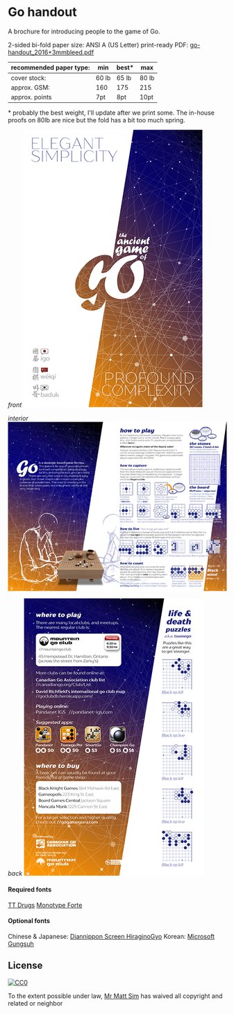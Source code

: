 # Go handout

A brochure for introducing people to the game of Go.

2-sided bi-fold
paper size: ANSI A (US Letter)
print-ready PDF: [go-handout_2016+3mmbleed.pdf](go-handout_2016+3mmbleed.pdf)

|recommended paper type: | min| best* | max |
|-|-|-|-|
| cover stock: | 60 lb | 65 lb | 80 lb |
| approx. GSM: | 160  | 175 | 215 |
| approx. points| 7pt | 8pt | 10pt |

\* probably the best weight, I'll update after we print some. The in-house proofs on 80lb are nice but the fold has a bit too much spring.

*front*
![front](go-handout_75dpi_front.png  "front")

*interior*
![interior](go-handout_75dpi_interior.png  "interior")

*back*
![back](go-handout_75dpi_back.png  "back")

#### Required fonts
[TT Drugs](https://www.myfonts.com/fonts/type-type/tt-drugs/)
[Monotype Forte](https://www.myfonts.com/fonts/type-type/tt-drugs/)

#### Optional fonts
Chinese & Japanese: [Diannippon Screen HiraginoGyo](http://www.screen-hiragino.jp/lineup/hgyo/)
Korean: [Microsoft Gungsuh](https://www.microsoft.com/typography/fonts/family.aspx?FID=358)


## License

[![CC0](http://mirrors.creativecommons.org/presskit/buttons/88x31/svg/cc-zero.svg)](https://creativecommons.org/publicdomain/zero/1.0/)

To the extent possible under law, [Mr Matt Sim](http://perceptual.space) has waived all copyright and related or neighbor